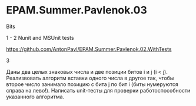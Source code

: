 # EPAM.Summer.Pavlenok.03
Bits

1 - 2 Nunit and MSUnit tests 

https://github.com/AntonPavl/EPAM.Summer.Pavlenok.02.WithTests

3

Даны два целых знаковых числа и две позиции битов i и j (i < j). Реализвовать алгоритм вставки одного числа в другое так, чтобы второе число занимало позицию с бита j по бит i (биты нумеруются справа на лево!). Написать unit-тесты для проверки работоспособности указанного алгоритма.
